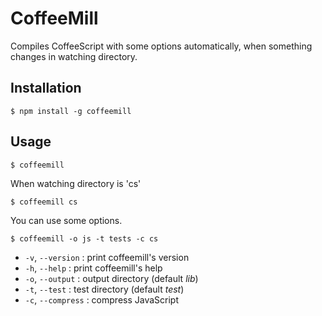 # CoffeeMill

Compiles CoffeeScript with some options automatically, when something changes in watching directory.

## Installation

    $ npm install -g coffeemill

## Usage

    $ coffeemill

When watching directory is 'cs'

    $ coffeemill cs

You can use some options.

    $ coffeemill -o js -t tests -c cs

* `-v`, `--version` : print coffeemill's version
* `-h`, `--help` : print coffeemill's help
* `-o`, `--output` : output directory (default *lib*)
* `-t`, `--test` : test directory (default *test*)
* `-c`, `--compress` : compress JavaScript
